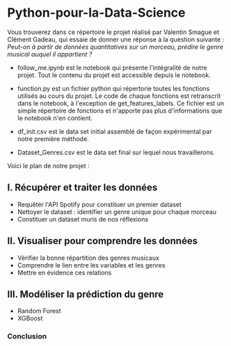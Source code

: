 # __Python-pour-la-Data-Science__

Vous trouverez dans ce répertoire le projet réalisé par Valentin Smague et Clément Gadeau, qui essaie de donner une réponse à la question suivante : *Peut-on à partir de données quantitatives sur un morceau, prédire le genre musical auquel il appartient ?*

  - follow_me.ipynb est le notebook qui présente l'intégralité de notre projet. Tout le contenu du projet est accessible depuis le notebook.

  - function.py est un fichier python qui répertorie toutes les fonctions utilisés au cours du projet. Le code de chaque fonctions est retranscrit dans le notebook, à l'exception de get_features_labels. Ce fichier est un simple répertoire de fonctions et n'apporte pas plus d'informations que le notebook n'en contient.

  - df_init.csv est le data set initial assemblé de façon expérimental par notre première méthode.

  - Dataset_Genres.csv est le data set final sur lequel nous travaillerons.


Voici le plan de notre projet :
## __I. Récupérer et traiter les données__
  - Requêter l'API Spotify pour constituer un premier dataset
  - Nettoyer le dataset : identifier un genre unique pour chaque morceau
  - Constituer un dataset muris de nos réflexions

## __II. Visualiser pour comprendre les données__
  - Vérifier la bonne répartition des genres musicaux
  - Comprendre le lien entre les variables et les genres
  - Mettre en évidence ces relations

## __III. Modéliser la prédiction du genre__
  - Random Forest
  - XGBoost

### __Conclusion__
